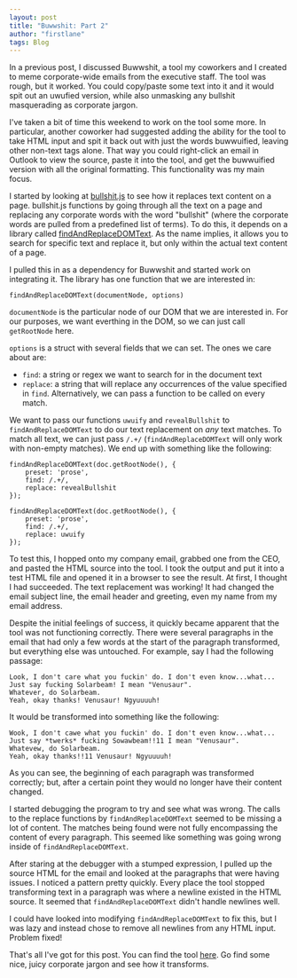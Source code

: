 ```yaml
---
layout: post
title: "Buwwshit: Part 2"
author: "firstlane"
tags: Blog
---
```


In a previous post, I discussed Buwwshit, a tool my coworkers and I created to meme corporate-wide emails from the executive staff. The tool was rough, but it worked. You could copy/paste some text into it and it would spit out an uwufied version, while also unmasking any bullshit masquerading as corporate jargon.

I've taken a bit of time this weekend to work on the tool some more. In particular, another coworker had suggested adding the ability for the tool to take HTML input and spit it back out with just the words buwwuified, leaving other non-text tags alone. That way you could right-click an email in Outlook to view the source, paste it into the tool, and get the buwwuified version with all the original formatting. This functionality was my main focus.

I started by looking at [bullshit.js](https://mourner.github.io/bullshit.js/) to see how it replaces text content on a page. bullshit.js functions by going through all the text on a page and replacing any corporate words with the word "bullshit" (where the corporate words are pulled from a predefined list of terms). To do this, it depends on a library called [findAndReplaceDOMText](https://github.com/padolsey/findAndReplaceDOMText). As the name implies, it allows you to search for specific text and replace it, but only within the actual text content of a page.

I pulled this in as a dependency for Buwwshit and started work on integrating it. The library has one function that we are interested in:

```
findAndReplaceDOMText(documentNode, options)
```

`documentNode` is the particular node of our DOM that we are interested in. For our purposes, we want everthing in the DOM, so we can just call `getRootNode` here.

`options` is a struct with several fields that we can set. The ones we care about are:
* `find`: a string or regex we want to search for in the document text
* `replace`: a string that will replace any occurrences of the value specified in `find`. Alternatively, we can pass a function to be called on every match.

We want to pass our functions `uwuify` and `revealBullshit` to `findAndReplaceDOMText` to do our text replacement on *any* text matches. To match all text, we can just pass `/.+/` (`findAndReplaceDOMText` will only work with non-empty matches). We end up with something like the following:

```
findAndReplaceDOMText(doc.getRootNode(), {
    preset: 'prose',
    find: /.+/,
    replace: revealBullshit
});

findAndReplaceDOMText(doc.getRootNode(), {
    preset: 'prose',
    find: /.+/,
    replace: uwuify
});
```

To test this, I hopped onto my company email, grabbed one from the CEO, and pasted the HTML source into the tool. I took the output and put it into a test HTML file and opened it in a browser to see the result. At first, I thought I had succeeded. The text replacement was working! It had changed the email subject line, the email header and greeting, even my name from my email address.

Despite the initial feelings of success, it quickly became apparent that the tool was not functioning correctly. There were several paragraphs in the email that had only a few words at the start of the paragraph transformed, but everything else was untouched. For example, say I had the following passage:

    Look, I don't care what you fuckin' do. I don't even know...what...
    Just say fucking Solarbeam! I mean "Venusaur".
    Whatever, do Solarbeam.
    Yeah, okay thanks! Venusaur! Ngyuuuuh!

It would be transformed into something like the following:

    Wook, I don't cawe what you fuckin' do. I don't even know...what...
    Just say *twerks* fucking Sowawbeam!!11 I mean "Venusaur".
    Whatevew, do Solarbeam.
    Yeah, okay thanks!!11 Venusaur! Ngyuuuuh!

As you can see, the beginning of each paragraph was transformed correctly; but, after a certain point they would no longer have their content changed.

I started debugging the program to try and see what was wrong. The calls to the replace functions by `findAndReplaceDOMText` seemed to be missing a lot of content. The matches being found were not fully encompassing the content of every paragraph. This seemed like something was going wrong inside of `findAndReplaceDOMText`.

After staring at the debugger with a stumped expression, I pulled up the source HTML for the email and looked at the paragraphs that were having issues. I noticed a pattern pretty quickly. Every place the tool stopped transforming text in a paragraph was where a newline existed in the HTML source. It seemed that `findAndReplaceDOMText` didn't handle newlines well.

I could have looked into modifying `findAndReplaceDOMText` to fix this, but I was lazy and instead chose to remove all newlines from any HTML input. Problem fixed!

That's all I've got for this post. You can find the tool [here](https://firstlane.github.io/buwwshit/). Go find some nice, juicy corporate jargon and see how it transforms.
